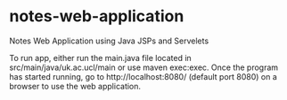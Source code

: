 # notes-web-application
Notes Web Application using Java JSPs and Servelets

To run app, either run the main.java file located in src/main/java/uk.ac.ucl/main or use maven exec:exec. Once the program has started running, go to http://localhost:8080/ (default port 8080) on a browser to use the web application.
